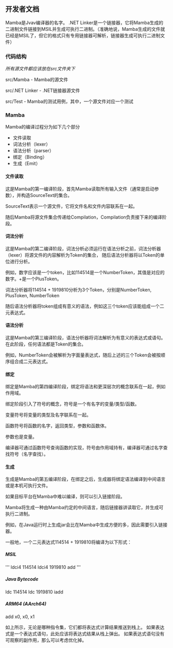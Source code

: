 ## 开发者文档

Mamba是Jvav编译器的名字。
.NET Linker是一个链接器，它将Mamba生成的二进制文件链接到MSIL并生成可执行二进制。（准确地说，Mamba生成的文件就已经是MSIL了，但它的格式只有专用链接器可解析，链接器生成可执行二进制文件）

### 代码结构

*所有源文件都应该放在src文件夹下*

src/Mamba - Mamba的源文件

src/.NET Linker - .NET链接器源文件

src/Test - Mamba的测试用例，其中，一个源文件对应一个测试

### Mamba

Mamba的编译过程分为如下几个部分
- 文件读取
- 词法分析（lexer）
- 语法分析（parser）
- 绑定（Binding）
- 生成（Emit）

#### 文件读取

这是Mamba的第一编译阶段，首先Mamba读取所有输入文件（通常是启动参数），并构造SourceText的集合。

SourceText表示一个源文件，它将文件名和文件内容联系在一起。

随后Mamba将源文件集合传递给Compilation，Compilation负责接下来的编译阶段。

#### 词法分析

这是Mamba的第二编译阶段，词法分析必须运行在语法分析之前，词法分析器（lexer）将源文件的内容解析为Token的集合，
随后语法分析器将以Token的单位进行分析。

例如，数字应该是一个token，比如114514是一个NumberToken，其值是对应的数字。+是一个PlusToken。

词法分析器将114514 + 1919810分析为3个Token，分别是NumberToken, PlusToken, NumberToken

随后语法分析器将token组成有意义的语法，例如这三个token应该能组成一个二元表达式。

#### 语法分析

这是Mamba的第三编译阶段，语法分析器将词法解析为有意义的表达式或语句。
在此阶段，任何语法都是Token的集合。

例如，NumberToken会被解析为字面量表达式，随后上述的三个Token会被按顺序组合成二元表达式。

#### 绑定
绑定是Mamba的第四编译阶段，绑定将语法和更深层次的概念联系在一起，例如作用域。

绑定阶段引入了符号的概念，符号是一个有名字的变量/类型/函数。

变量符号将变量的类型及名字联系在一起。

函数符号将函数的名字，返回类型，参数和函数体。

参数也是变量。

编译器可通过函数符号查询函数的实现，符号由作用域持有，编译器可通过名字查找符号（名字查找）。

#### 生成

生成是Mamba的第五编译阶段，在绑定之后，生成器将绑定语法编译到中间语言或是本机可执行文件。

如果目标平台在Mamba中难以编译，则可以引入链接阶段。

Mamba将生成一种由Mamba约定的中间语言，随后链接器讲读取它，并生成可执行二进制。

例如，在Java运行时上生成jar会比在Mamba中生成方便的多，因此需要引入链接器。

一般地，一个二元表达式114514 + 1919810将编译为以下形式：

##### MSIL

'''
ldci4 114514
ldci4 1919810
add
'''

##### Java Bytecode

ldc 114514
ldc 1919810
iadd

##### ARM64 (AArch64)

add x0, x0, x1

如上所示，无论是哪种指令集，它们都将表达式计算结果推送到栈上。
如果表达式是一个表达式语句，此处应该将表达式结果从栈上弹出。
如果表达式语句没有可观察的副作用，那么可以考虑优化掉。
